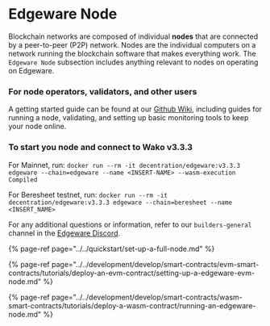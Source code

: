 # Edgeware Node

Blockchain networks are composed of individual **nodes** that are connected by a peer-to-peer \(P2P\) network. Nodes are the individual computers on a network running the blockchain software that makes everything work. The `Edgeware Node` subsection includes anything relevant to nodes on operating on Edgeware. 

### For node operators, validators, and other users

A getting started guide can be found at our [Github Wiki](https://github.com/hicommonwealth/edgeware-node/wiki), including guides for running a node, validating, and setting up basic monitoring tools to keep your node online.

### To start you node and connect to Wako v3.3.3

For Mainnet, run: `docker run --rm -it decentration/edgeware:v3.3.3 edgeware --chain=edgeware --name <INSERT-NAME> --wasm-execution Compiled`

For Beresheet testnet, run: `docker run --rm -it decentration/edgeware:v3.3.3 edgeware --chain=beresheet --name <INSERT_NAME>`

For any additional questions or information, refer to our `builders-general` channel in the [Edgeware Discord](https://discord.gg/zdFJm4gA5M).

{% page-ref page="../../quickstart/set-up-a-full-node.md" %}

{% page-ref page="../../development/develop/smart-contracts/evm-smart-contracts/tutorials/deploy-an-evm-contract/setting-up-a-edgeware-evm-node.md" %}

{% page-ref page="../../development/develop/smart-contracts/wasm-smart-contracts/tutorials/deploy-a-wasm-contract/running-an-edgeware-node.md" %}



